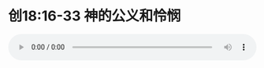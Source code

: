 # 创18:16-33 神的公义和怜悯

<audio style="width: 100%;" preload="false" controls controlslist="nodownload"><source src="//file.simai.life/audio/mp3/old/26651.mp3" type="audio/mpeg">Your browser does not support the audio element.</audio>


